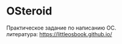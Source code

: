 # OSteroid
Практическое задание по написанию ОС.
<br/>
литература:
  https://littleosbook.github.io/
  
